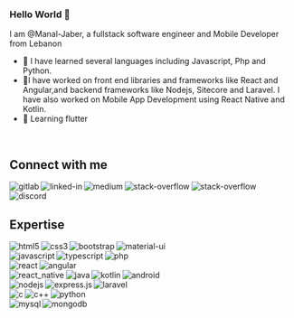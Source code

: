 ### Hello World 👋
I am @Manal-Jaber, a fullstack software engineer and Mobile Developer from Lebanon
- 👀 I have learned several languages including Javascript, Php and Python.
- 🔭I have worked on front end libraries and frameworks like React and Angular,and backend frameworks like Nodejs, Sitecore and Laravel. I have also worked on Mobile App Development using React Native and Kotlin.
- 🌱 Learning flutter
<br>

## Connect with me

[<img align="left" alt="gitlab" src="https://img.shields.io/badge/gitlab-%23330f63.svg?&style=for-the-badge&logo=gitlab&logoColor=white"/>](https://gitlab.com/Manal-Jaber)

[<img align="left" alt="linked-in" src="https://img.shields.io/badge/linkedin-%230077B5.svg?&style=for-the-badge&logo=linkedin&logoColor=white"/>](https://www.linkedin.com/in/manal-jaber-79ba43100/)

[<img align="left" alt="medium" src="https://img.shields.io/badge/medium-%2312100E.svg?&style=for-the-badge&logo=medium&logoColor=white"/>](https://medium.com/@manal.jaber)

[<img align="left" alt="stack-overflow" src="https://img.shields.io/badge/stack%20overflow-FE7A16?logo=stack-overflow&logoColor=white&style=for-the-badge" />](https://stackoverflow.com/users/16505635/manal-jaber)

[<img align="left" alt="stack-overflow" src="https://img.shields.io/badge/gmail-EA4335?logo=gmail&logoColor=white&style=for-the-badge"/>](mailto:manal.jaber.dev@gmail.com)

[<img align="left" alt="discord" src="https://img.shields.io/badge/discord-%237289DA.svg?&style=for-the-badge&logo=discord&logoColor=white"/>](https://discordapp.com/users/749186611606192139)

<br>
<br>

## Expertise

<img align="left" alt="html5" src="https://img.shields.io/badge/html5%20-%23E34F26.svg?&style=plastic&logo=html5&logoColor=white"/>
<img align="left" alt="css3" src="https://img.shields.io/badge/css3%20-%231572B6.svg?&style=plastic&logo=css3&logoColor=white"/>
<img align="left" alt="bootstrap" src="https://img.shields.io/badge/bootstrap%20-%23563D7C.svg?&style=plastic&logo=bootstrap&logoColor=white"/>
<img align="left" alt="material-ui" src="https://img.shields.io/badge/material%20ui%20-%230081CB.svg?&style=plastic&logo=material-ui&logoColor=white"/>
<br>
<img align="left" alt="javascript" src="https://img.shields.io/badge/javascript%20-%23323330.svg?&style=plastic&logo=javascript&logoColor=%23F7DF1E"/>
<img align="left" alt="typescript" src="https://img.shields.io/badge/typescript%20-%23007ACC.svg?&style=plastic&logo=typescript&logoColor=white"/>
<img align="left" alt="php" src="https://img.shields.io/badge/php-%23777BB4.svg?&style=plastic&logo=php&logoColor=white"/>
<br>
<img align="left" alt="react" src="https://img.shields.io/badge/react%20-%2320232a.svg?&style=plastic&logo=react&logoColor=%2361DAFB"/>
<img align="left" alt="angular" src="https://img.shields.io/badge/angular%20-%23DD0031.svg?&style=plastic&logo=angular&logoColor=white"/>
<br/>
<img align="left" alt="react_native" src="https://img.shields.io/badge/react_native%20-%2320232a.svg?&style=plastic&logo=react&logoColor=%2361DAFB"/>
<img align="left" alt="java" src="https://img.shields.io/badge/java-%23ED8B00.svg?&style=plastic&logo=java&logoColor=white"/>
<img align="left" alt="kotlin" src="https://img.shields.io/badge/kotlin-%230095D5.svg?&style=plastic&logo=kotlin&logoColor=white"/>
<img align="left" alt="android" src="https://img.shields.io/badge/Android-3DDC84?logo=android&logoColor=white&style=plastic"/>
<br>
<img align="left" alt="nodejs" src="https://img.shields.io/badge/node.js%20-%2343853D.svg?&style=plastic&logo=node.js&logoColor=white"/>
<img align="left" alt="express.js" src="https://img.shields.io/badge/express.js%20-%23404d59.svg?&style=plastic"/>
<img align="left" alt="laravel" src="https://img.shields.io/badge/laravel%20-%23FF2D20.svg?&style=plastic&logo=laravel&logoColor=white"/>
<br>
<img align="left" alt="c" src="https://img.shields.io/badge/c%20-%2300599C.svg?&style=plastic&logo=c&logoColor=white"/>
<img align="left" alt="c++" src="https://img.shields.io/badge/c++%20-%2300599C.svg?&style=plastic&logo=c%2B%2B&logoColor=white"/>
<img align="left" alt="python" src="https://img.shields.io/badge/python%20-%2314354C.svg?&style=plastic&logo=python&logoColor=white"/>
<br>
<img align="left" alt="mysql" src="https://img.shields.io/badge/mysql-%2300f.svg?&style=plastic&logo=mysql&logoColor=white"/>
<img align="left" alt="mongodb" src="https://img.shields.io/badge/MongoDB-%234ea94b.svg?&style=plastic&logo=mongodb&logoColor=white"/>

<br>
<br>
